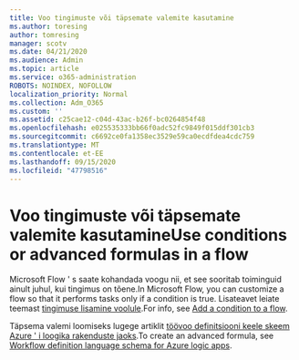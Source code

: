 ```yaml
---
title: Voo tingimuste või täpsemate valemite kasutamine
ms.author: toresing
author: tomresing
manager: scotv
ms.date: 04/21/2020
ms.audience: Admin
ms.topic: article
ms.service: o365-administration
ROBOTS: NOINDEX, NOFOLLOW
localization_priority: Normal
ms.collection: Adm_O365
ms.custom: ''
ms.assetid: c25cae12-c04d-43ac-b26f-bc0264854f48
ms.openlocfilehash: e025535333bb66f0adc52fc9849f015ddf301cb3
ms.sourcegitcommit: c6692ce0fa1358ec3529e59ca0ecdfdea4cdc759
ms.translationtype: MT
ms.contentlocale: et-EE
ms.lasthandoff: 09/15/2020
ms.locfileid: "47798516"
---
```

# <a name="use-conditions-or-advanced-formulas-in-a-flow"></a><span data-ttu-id="effb6-102">Voo tingimuste või täpsemate valemite kasutamine</span><span class="sxs-lookup"><span data-stu-id="effb6-102">Use conditions or advanced formulas in a flow</span></span>

<span data-ttu-id="effb6-103">Microsoft Flow ' s saate kohandada voogu nii, et see sooritab toiminguid ainult juhul, kui tingimus on tõene.</span><span class="sxs-lookup"><span data-stu-id="effb6-103">In Microsoft Flow, you can customize a flow so that it performs tasks only if a condition is true.</span></span> <span data-ttu-id="effb6-104">Lisateavet leiate teemast [tingimuse lisamine voolule](https://go.microsoft.com/fwlink/?linkid=872112).</span><span class="sxs-lookup"><span data-stu-id="effb6-104">For info, see [Add a condition to a flow](https://go.microsoft.com/fwlink/?linkid=872112).</span></span>
  
<span data-ttu-id="effb6-105">Täpsema valemi loomiseks lugege artiklit [töövoo definitsiooni keele skeem Azure ' i loogika rakenduste jaoks](https://aka.ms/logicexpressions).</span><span class="sxs-lookup"><span data-stu-id="effb6-105">To create an advanced formula, see [Workflow definition language schema for Azure logic apps](https://aka.ms/logicexpressions).</span></span>
  

